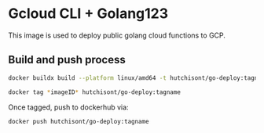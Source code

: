 # Gcloud CLI + Golang123

This image is used to deploy public golang cloud functions to GCP.

## Build and push process

```bash
docker buildx build --platform linux/amd64 -t hutchisont/go-deploy:tagname --load .
```

```bash
docker tag *imageID* hutchisont/go-deploy:tagname
```

Once tagged, push to dockerhub via:

```bash
docker push hutchisont/go-deploy:tagname
```
